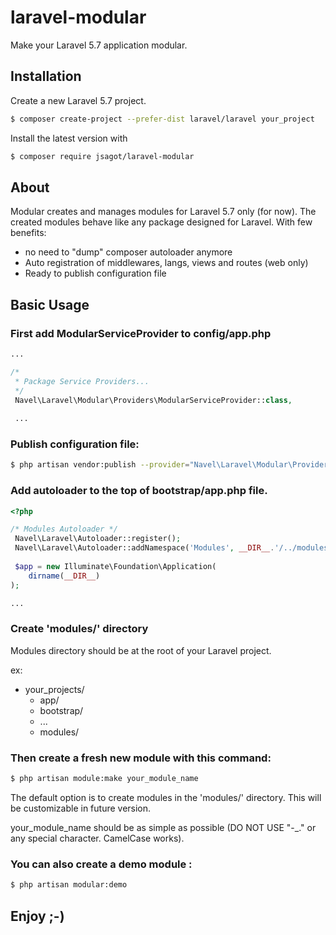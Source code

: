 # laravel-modular
Make your Laravel 5.7 application modular.

## Installation
Create a new Laravel 5.7 project.

```bash
$ composer create-project --prefer-dist laravel/laravel your_project
```

Install the latest version with

```bash
$ composer require jsagot/laravel-modular
```

## About

Modular creates and manages modules for Laravel 5.7 only (for now). The created modules behave like any package designed for Laravel. With few benefits:

 + no need to "dump" composer autoloader anymore
 + Auto registration of middlewares, langs, views and routes (web only)
 + Ready to publish configuration file
 
## Basic Usage

### First add ModularServiceProvider to config/app.php

```php
...

/*
 * Package Service Providers...
 */
 Navel\Laravel\Modular\Providers\ModularServiceProvider::class,
 
 ...
```

### Publish configuration file:

```bash
$ php artisan vendor:publish --provider="Navel\Laravel\Modular\Providers\ModularServiceProvider" --tag="modular.config"
```

### Add autoloader to the top of bootstrap/app.php file.

```php
<?php

/* Modules Autoloader */
 Navel\Laravel\Autoloader::register();
 Navel\Laravel\Autoloader::addNamespace('Modules', __DIR__.'/../modules');
 
 $app = new Illuminate\Foundation\Application(
    dirname(__DIR__)
);

...

```

### Create 'modules/' directory

Modules directory should be at the root of your Laravel project.

ex:

+ your_projects/
  + app/
  + bootstrap/
  + ...
  + modules/

### Then create a fresh new module with this command:

```bash
$ php artisan module:make your_module_name
```

The default option is to create modules in the 'modules/' directory. This will be customizable in future version.

your_module_name should be as simple as possible (DO NOT USE "-_." or any special character. CamelCase works).

### You can also create a demo module :


```bash
$ php artisan modular:demo
```
## Enjoy ;-)
